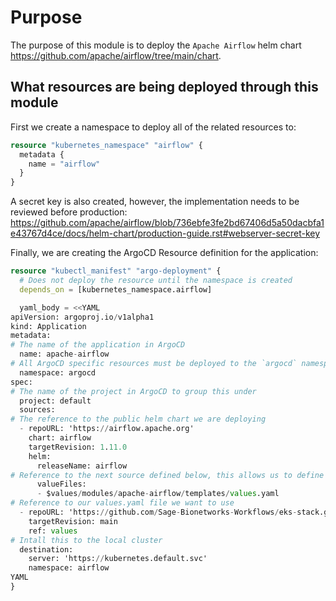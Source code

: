 # Purpose
The purpose of this module is to deploy the `Apache Airflow` helm chart <https://github.com/apache/airflow/tree/main/chart>.


## What resources are being deployed through this module

First we create a namespace to deploy all of the related resources to:
```terraform
resource "kubernetes_namespace" "airflow" {
  metadata {
    name = "airflow"
  }
}
```

A secret key is also created, however, the implementation needs to be reviewed before
production: <https://github.com/apache/airflow/blob/736ebfe3fe2bd67406d5a50dacbfa1e43767d4ce/docs/helm-chart/production-guide.rst#webserver-secret-key>

Finally, we are creating the ArgoCD Resource definition for the application:
```terraform
resource "kubectl_manifest" "argo-deployment" {
  # Does not deploy the resource until the namespace is created
  depends_on = [kubernetes_namespace.airflow]

  yaml_body = <<YAML
apiVersion: argoproj.io/v1alpha1
kind: Application
metadata:
# The name of the application in ArgoCD
  name: apache-airflow
# All ArgoCD specific resources must be deployed to the `argocd` namespace
  namespace: argocd
spec:
# The name of the project in ArgoCD to group this under
  project: default
  sources:
# The reference to the public helm chart we are deploying
  - repoURL: 'https://airflow.apache.org'
    chart: airflow
    targetRevision: 1.11.0
    helm:
      releaseName: airflow
# Reference to the next source defined below, this allows us to define out own values.yaml file
      valueFiles:
      - $values/modules/apache-airflow/templates/values.yaml
# Reference to our values.yaml file we want to use
  - repoURL: 'https://github.com/Sage-Bionetworks-Workflows/eks-stack.git'
    targetRevision: main
    ref: values
# Intall this to the local cluster
  destination:
    server: 'https://kubernetes.default.svc'
    namespace: airflow
YAML
}
```